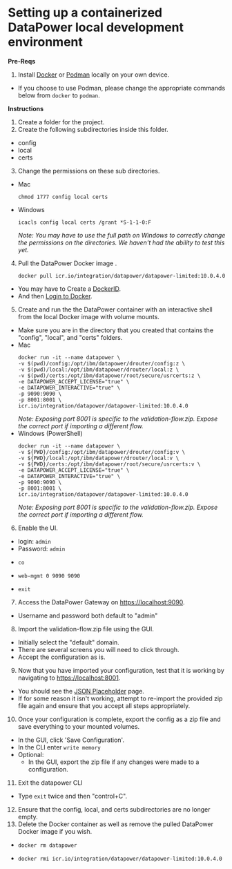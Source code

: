 # Setting up a containerized DataPower local development environment 

**Pre-Reqs**

1. Install [Docker](https://docs.docker.com/get-docker/) or [Podman](https://podman.io/getting-started/installation) locally on your own device.
  - If you choose to use Podman, please change the appropriate commands below from `docker` to `podman`.
  
**Instructions**

1. Create a folder for the project.
2. Create the following subdirectories inside this folder.
  - config
  - local
  - certs
3. Change the permissions on these sub directories.
  - Mac 
    ```
    chmod 1777 config local certs
    ```
  - Windows 
    ```
    icacls config local certs /grant *S-1-1-0:F
    ```
    _Note: You may have to use the full path on Windows to correctly change the permissions on the directories. We haven't had the ability to test this yet._
4. Pull the DataPower Docker image .
   ```
   docker pull icr.io/integration/datapower/datapower-limited:10.0.4.0
   ```
  - You may have to Create a [DockerID](https://hub.docker.com/).
  - And then [Login to Docker](https://docs.docker.com/engine/reference/commandline/login/).
5. Create and run the the DataPower container with an interactive shell from the local Docker image with volume mounts.
  - Make sure you are in the directory that you created that contains the "config", "local", and "certs" folders.
  - Mac
    ```
    docker run -it --name datapower \
    -v $(pwd)/config:/opt/ibm/datapower/drouter/config:z \
    -v $(pwd)/local:/opt/ibm/datapower/drouter/local:z \
    -v $(pwd)/certs:/opt/ibm/datapower/root/secure/usrcerts:z \
    -e DATAPOWER_ACCEPT_LICENSE="true" \
    -e DATAPOWER_INTERACTIVE="true" \
    -p 9090:9090 \
    -p 8001:8001 \
    icr.io/integration/datapower/datapower-limited:10.0.4.0
    ```
    _Note: Exposing port 8001 is specific to the validation-flow.zip.  Expose the correct port if importing a different flow._
  - Windows (PowerShell)
    ```
    docker run -it --name datapower \
    -v ${PWD}/config:/opt/ibm/datapower/drouter/config:v \
    -v ${PWD}/local:/opt/ibm/datapower/drouter/local:v \
    -v ${PWD}/certs:/opt/ibm/datapower/root/secure/usrcerts:v \
    -e DATAPOWER_ACCEPT_LICENSE="true" \
    -e DATAPOWER_INTERACTIVE="true" \
    -p 9090:9090 \
    -p 8001:8001 \
    icr.io/integration/datapower/datapower-limited:10.0.4.0
    ```
    _Note: Exposing port 8001 is specific to the validation-flow.zip.  Expose the correct port if importing a different flow._
6. Enable the UI.
  - login: `admin`
  - Password: `admin`
  - ```
    co
    ```
  - ```
    web-mgmt 0 9090 9090
    ```
  - ```
    exit
    ```
7. Access the DataPower Gateway on [https://localhost:9090](https://localhost:9090).
  - Username and password both default to "admin"
8. Import the validation-flow.zip file using the GUI.
  - Initially select the "default" domain.
  - There are several screens you will need to click through.
  - Accept the configuration as is.
9. Now that you have imported your configuration, test that it is working by navigating to [https://localhost:8001](https://localhost:8001).
  - You should see the [JSON Placeholder](https://jsonplaceholder.typicode.com/) page.
  - If for some reason it isn't working, attempt to re-import the provided zip file again and ensure that you accept all steps appropriately.
10. Once your configuration is complete, export the config as a zip file and save everything to your mounted volumes.
  - In the GUI, click 'Save Configuration'.
  - In the CLI enter ```write memory```
  - Optional:
    - In the GUI, export the zip file if any changes were made to a configuration.
11. Exit the datapower CLI
  - Type `exit` twice and then "control+C".
12. Ensure that the config, local, and certs subdirectories are no longer empty.
13. Delete the Docker container as well as remove the pulled DataPower Docker image if you wish.
  - ```
    docker rm datapower
    ```
  - ```
    docker rmi icr.io/integration/datapower/datapower-limited:10.0.4.0
    ```
